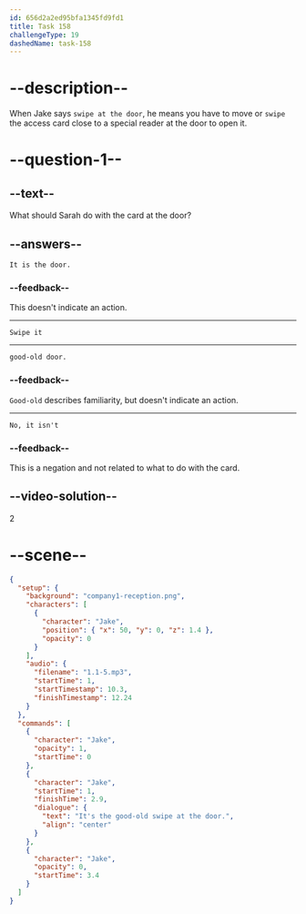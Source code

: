 ```yaml
---
id: 656d2a2ed95bfa1345fd9fd1
title: Task 158
challengeType: 19
dashedName: task-158
---
```


<!--
AUDIO REFERENCE:
Jake: No, it isn't. It's the good-old swipe at the door.
-->

# --description--

When Jake says `swipe at the door`, he means you have to move or `swipe` the access card close to a special reader at the door to open it.

# --question-1--

## --text--

What should Sarah do with the card at the door?

## --answers--

`It is the door.`

### --feedback--

This doesn't indicate an action.

---

`Swipe it`

---

`good-old door.`

### --feedback--

`Good-old` describes familiarity, but doesn't indicate an action.

---

`No, it isn't`

### --feedback--

This is a negation and not related to what to do with the card.

## --video-solution--

2

# --scene--

```json
{
  "setup": {
    "background": "company1-reception.png",
    "characters": [
      {
        "character": "Jake",
        "position": { "x": 50, "y": 0, "z": 1.4 },
        "opacity": 0
      }
    ],
    "audio": {
      "filename": "1.1-5.mp3",
      "startTime": 1,
      "startTimestamp": 10.3,
      "finishTimestamp": 12.24
    }
  },
  "commands": [
    {
      "character": "Jake",
      "opacity": 1,
      "startTime": 0
    },
    {
      "character": "Jake",
      "startTime": 1,
      "finishTime": 2.9,
      "dialogue": {
        "text": "It's the good-old swipe at the door.",
        "align": "center"
      }
    },
    {
      "character": "Jake",
      "opacity": 0,
      "startTime": 3.4
    }
  ]
}
```
